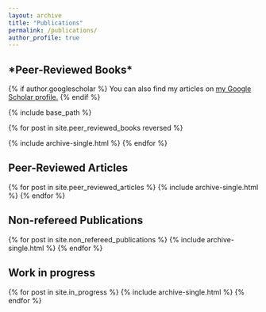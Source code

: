 ```yaml
---
layout: archive
title: "Publications"
permalink: /publications/
author_profile: true
---
```

<h2>*Peer-Reviewed Books*</h2>


{% if author.googlescholar %}
  You can also find my articles on <u><a href="{{author.googlescholar}}">my Google Scholar profile</a>.</u>
{% endif %}

{% include base_path %}

{% for post in site.peer_reviewed_books reversed %}
  
  {% include archive-single.html %}
{% endfor %}

<h2>Peer-Reviewed Articles</h2>

{% for post in site.peer_reviewed_articles %}
   {% include archive-single.html %}
{% endfor %}

<h2>Non-refereed Publications</h2>

{% for post in site.non_refereed_publications %}
  {% include archive-single.html %}
{% endfor %}

<h2>Work in progress</h2>

{% for post in site.in_progress %}
  {% include archive-single.html %}
{% endfor %}

<!-- <h2>Book Reviews</h2>
{% for post in site.book_reviews %}
  {% include archive-single.html %}
{% endfor %} -->
